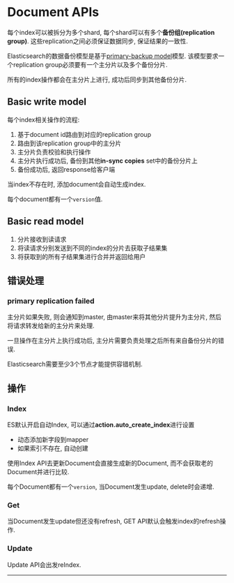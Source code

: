 # Document APIs

每个index可以被拆分为多个shard, 每个shard可以有多个**备份组(replication group)**.
这些replication之间必须保证数据同步, 保证结果的一致性.

Elasticsearch的数据备份模型是基于[primary-backup model][]模型.
该模型要求一个replication group必须要有一个主分片以及多个备份分片.

所有的index操作都会在主分片上进行, 成功后同步到其他备份分片.

## Basic write model

每个index相关操作的流程:

1. 基于document id路由到对应的replication group
2. 路由到该replication group中的主分片
3. 主分片负责校验和执行操作
4. 主分片执行成功后, 备份到其他**in-sync copies** set中的备份分片上
5. 备份成功后, 返回response给客户端

当index不存在时, 添加document会自动生成index.

每个document都有一个`version`值.

## Basic read model

1. 分片接收到读请求
2. 将读请求分别发送到不同的index的分片去获取子结果集
3. 将获取到的所有子结果集进行合并并返回给用户

## 错误处理

### primary replication failed

主分片如果失败, 则会通知到master, 
由master来将其他分片提升为主分片, 然后将请求转发给新的主分片来处理.

一旦操作在主分片上执行成功后, 主分片需要负责处理之后所有来自备份分片的错误.

Elasticsearch需要至少3个节点才能提供容错机制.

## 操作

### Index

ES默认开启自动Index, 可以通过**action.auto_create_index**进行设置

- 动态添加新字段到mapper
- 如果索引不存在, 自动创建

使用Index API去更新Document会直接生成新的Document, 而不会获取老的Document并进行比较.

每个Document都有一个`version`, 当Document发生update, delete时会递增.

### Get

当Document发生update但还没有refresh, GET API默认会触发index的refresh操作.

### Update

Update API会出发reIndex.


---

[primary-backup model]: https://www.microsoft.com/en-us/research/publication/pacifica-replication-in-log-based-distributed-storage-systems/
